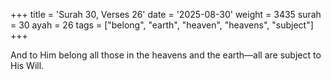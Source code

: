+++
title = 'Surah 30, Verses 26'
date = '2025-08-30'
weight = 3435
surah = 30
ayah = 26
tags = ["belong", "earth", "heaven", "heavens", "subject"]
+++

And to Him belong all those in the heavens and the earth—all are subject to His Will.